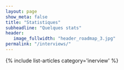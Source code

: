 ```yaml
---
layout: page
show_meta: false
title: "Statistiques"
subheadline: "Quelques stats"
header:
   image_fullwidth: "header_roadmap_3.jpg"
permalink: "/interviews/"
---
```


{% include list-articles category='inerview' %}